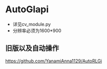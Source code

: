 # AutoGIapi
- 详见cv_module.py
- 分辨率必须为1600*900

## 旧版以及自动操作
https://github.com/YanamiAnna1129/AutoRLGi
